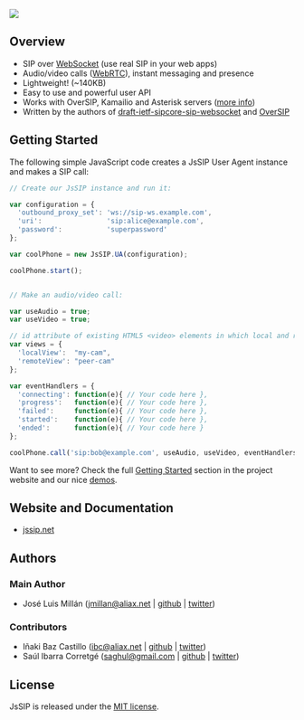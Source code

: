 <a href="http://jssip.net"><img src="http://jssip.net/images/jssip-banner.png"/></a>

## Overview

* SIP over [WebSocket](http://jssip.net/documentation/misc/sip_websocket/) (use real SIP in your web apps)
* Audio/video calls ([WebRTC](http://jssip.net/documentation/misc/webrtc)), instant messaging and presence
* Lightweight! (~140KB)
* Easy to use and powerful user API
* Works with OverSIP, Kamailio and Asterisk servers ([more info](http://jssip.net/documentation/misc/interoperability))
* Written by the authors of [draft-ietf-sipcore-sip-websocket](http://tools.ietf.org/html/draft-ietf-sipcore-sip-websocket) and [OverSIP](http://www.oversip.net)


## Getting Started

The following simple JavaScript code creates a JsSIP User Agent instance and makes a SIP call:

```javascript
// Create our JsSIP instance and run it:

var configuration = {
  'outbound_proxy_set': 'ws://sip-ws.example.com',
  'uri':                'sip:alice@example.com',
  'password':           'superpassword'
};

var coolPhone = new JsSIP.UA(configuration);

coolPhone.start();


// Make an audio/video call:

var useAudio = true;
var useVideo = true;

// id attribute of existing HTML5 <video> elements in which local and remote video will be shown
var views = {
  'localView':  "my-cam",
  'remoteView': "peer-cam"
};

var eventHandlers = {
  'connecting': function(e){ // Your code here },
  'progress':   function(e){ // Your code here },
  'failed':     function(e){ // Your code here },
  'started':    function(e){ // Your code here },
  'ended':      function(e){ // Your code here }
};

coolPhone.call('sip:bob@example.com', useAudio, useVideo, eventHandlers, views);
```

Want to see more? Check the full [Getting Started](http://jssip.net/documentation/0.2.x/getting_started/) section in the project website and our nice [demos](https://github.com/versatica/jssip-demos).


## Website and Documentation

* [jssip.net](http://jssip.net/)


## Authors

### Main Author

* José Luis Millán (<jmillan@aliax.net> | [github](https://github.com/jmillan) | [twitter](https://twitter.com/jomivi))

### Contributors

* Iñaki Baz Castillo (<ibc@aliax.net> | [github](https://github.com/ibc) | [twitter](https://twitter.com/ibc_tw))
* Saúl Ibarra Corretgé (<saghul@gmail.com> | [github](https://github.com/saghul) | [twitter](https://twitter.com/saghul))


## License

JsSIP is released under the [MIT license](http://jssip.net/license).